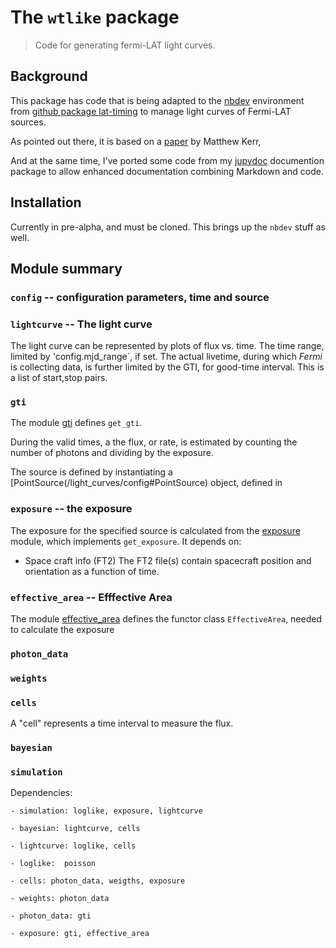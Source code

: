# The `wtlike` package
> Code for generating fermi-LAT light curves. <br>


## Background

This package has code that is being adapted to the [nbdev](https://nbdev.fast.ai/) environment from [github package lat-timing](https://github.com/tburnett/lat-timing) to manage light curves of Fermi-LAT sources.  

As pointed out there, it is based on a [paper](https://arxiv.org/pdf/1910.00140.pdf) by Matthew Kerr, 

And at the same time, I've ported some code from  my [jupydoc](https://github.com/tburnett/jupydoc) documention package to allow enhanced documentation combining Markdown and code.

## Installation
Currently in pre-alpha, and must be cloned. This brings up the `nbdev` stuff as well.




## Module summary


### `config` -- configuration parameters, time and source  

### `lightcurve` -- The light curve

The light curve can be represented by plots of flux vs. time. The time range,
limited by 'config.mjd_range`, if set. The actual livetime, during which *Fermi* is
collecting data, is further limited by the GTI, for good-time interval. This is a list
of start,stop pairs.

### `gti`

The module [gti](/light_curves/lgti.html) defines `get_gti`.

During the valid times, a the flux, or rate, is estimated by counting the number 
of photons and dividing by the exposure.

The source is defined by instantiating a [PointSource(/light_curves/config#PointSource) object, defined in 


### `exposure` -- the exposure

The exposure for the specified source is calculated from the  [exposure](/light_curves/exposure.html) module,
which implements `get_exposure`. It depends on:

- Space craft info (FT2)
The FT2 file(s) contain spacecraft position and orientation as a function of time.

### `effective_area` -- Efffective Area
The module [effective_area](light_curves/effective_area.html) defines the functor class
`EffectiveArea`, needed to calculate the exposure


### `photon_data`

### `weights`



### `cells`

A "cell" represents a time interval to measure the flux.

### `bayesian`

### `simulation`




Dependencies:
```
- simulation: loglike, exposure, lightcurve

- bayesian: lightcurve, cells

- lightcurve: loglike, cells

- loglike:  poisson

- cells: photon_data, weigths, exposure

- weights: photon_data

- photon_data: gti

- exposure: gti, effective_area
```

